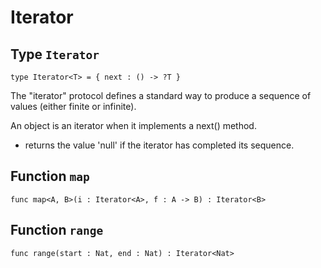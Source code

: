 # Iterator

## Type `Iterator`
`type Iterator<T> = { next : () -> ?T }`

The "iterator" protocol defines a standard way to produce a sequence of 
values (either finite or infinite).

An object is an iterator when it implements a next() method.
- returns the value 'null' if the iterator has completed its sequence.

## Function `map`
`func map<A, B>(i : Iterator<A>, f : A -> B) : Iterator<B>`


## Function `range`
`func range(start : Nat, end : Nat) : Iterator<Nat>`

